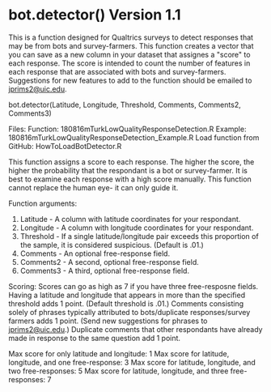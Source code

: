 # bot.detector() Version 1.1
This is a function designed for Qualtrics surveys to detect responses that may be from bots and survey-farmers.
This function creates a vector that you can save as a new column in your dataset that assignes a "score" to each response. 
The score is intended to count the number of features in each response that are associated with bots and survey-farmers. 
Suggestions for new features to add to the function should be emailed to jprims2@uic.edu.

bot.detector(Latitude, Longitude, Threshold, Comments, Comments2, Comments3)

Files: 
  Function: 180816mTurkLowQualityResponseDetection.R
  Example: 180816mTurkLowQualityResponseDetection_Example.R
  Load function from GitHub: HowToLoadBotDetector.R
  
This function assigns a score to each response. The higher the score, the higher the probability that the respondant is a bot or survey-farmer. 
It is best to examine each response with a high score manually. This function cannot replace the human eye- it can only guide it. 

Function arguments: 
  1. Latitude - A column with latitude coordinates for your respondant. 
  2. Longitude - A column with longitude coordinates for your respondant. 
  3. Threshold -  If a single latitude/longitude pair exceeds this proportion of the sample, it is considered suspicious. (Default is .01.)
  4. Comments - An optional free-response field. 
  5. Comments2 - A second, optional free-response field. 
  6. Comments3 - A third, optional free-response field. 

Scoring: 
  Scores can go as high as 7 if you have three free-resposne fields. 
  Having a latitude and longitude that appears in more than the specified threshold adds 1 point. (Default threshold is .01.)
  Comments consisting solely of phrases typically attributed to bots/duplicate responses/survey farmers adds 1 point. (Send new suggestions for phrases to jprims2@uic.edu.)
  Duplicate comments that other respondants have already made in response to the same question add 1 point. 
  
  Max score for only latitude and longitude: 1
  Max score for latitude, longitude, and one free-response: 3
  Max score for latitude, longitude, and two free-responses: 5
  Max score for latitude, longitude, and three free-responses: 7
